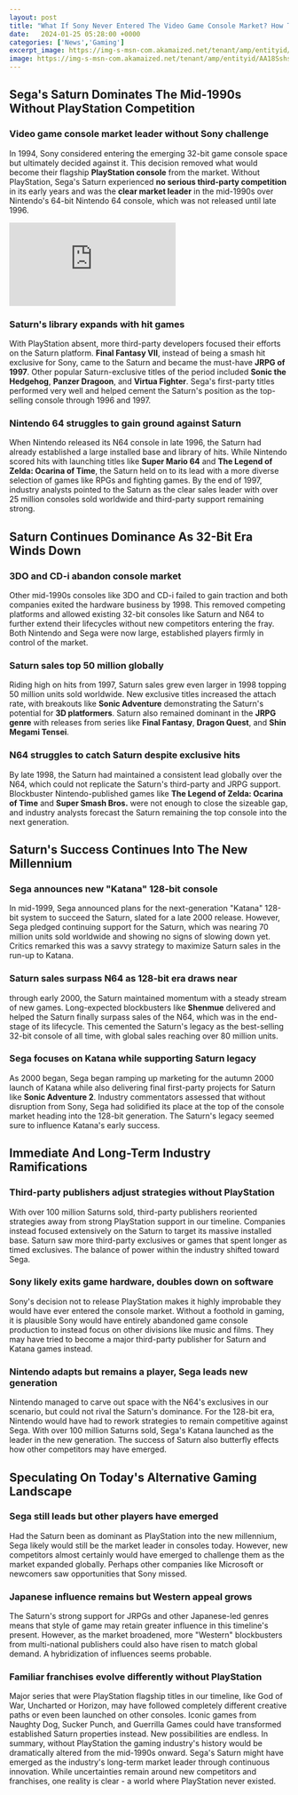 ```yaml
---
layout: post
title: "What If Sony Never Entered The Video Game Console Market? How The Gaming Industry Might Have Developed Differently"
date:   2024-01-25 05:28:00 +0000
categories: ['News','Gaming']
excerpt_image: https://img-s-msn-com.akamaized.net/tenant/amp/entityid/AA18Sshs.img?w=1920&amp;h=1391&amp;m=4&amp;q=89
image: https://img-s-msn-com.akamaized.net/tenant/amp/entityid/AA18Sshs.img?w=1920&amp;h=1391&amp;m=4&amp;q=89
---
```


## **Sega's Saturn Dominates The Mid-1990s Without PlayStation Competition** 
### **Video game console market leader without Sony challenge**
In 1994, Sony considered entering the emerging 32-bit game console space but ultimately decided against it. This decision removed what would become their flagship **PlayStation console** from the market. Without PlayStation, Sega's Saturn experienced **no serious third-party competition** in its early years and was the **clear market leader** in the mid-1990s over Nintendo's 64-bit Nintendo 64 console, which was not released until late 1996. 

![](https://img-s-msn-com.akamaized.net/tenant/amp/entityid/AA18Sshs.img?w=1920&amp;h=1391&amp;m=4&amp;q=89)
### **Saturn's library expands with hit games** 
With PlayStation absent, more third-party developers focused their efforts on the Saturn platform. **Final Fantasy VII**, instead of being a smash hit exclusive for Sony, came to the Saturn and became the must-have **JRPG of 1997**. Other popular Saturn-exclusive titles of the period included **Sonic the Hedgehog**, **Panzer Dragoon**, and **Virtua Fighter**. Sega's first-party titles performed very well and helped cement the Saturn's position as the top-selling console through 1996 and 1997. 
### **Nintendo 64 struggles to gain ground against Saturn**  
When Nintendo released its N64 console in late 1996, the Saturn had already established a large installed base and library of hits. While Nintendo scored hits with launching titles like **Super Mario 64** and **The Legend of Zelda: Ocarina of Time**, the Saturn held on to its lead with a more diverse selection of games like RPGs and fighting games. By the end of 1997, industry analysts pointed to the Saturn as the clear sales leader with over 25 million consoles sold worldwide and third-party support remaining strong.
## **Saturn Continues Dominance As 32-Bit Era Winds Down**
### **3DO and CD-i abandon console market**
Other mid-1990s consoles like 3DO and CD-i failed to gain traction and both companies exited the hardware business by 1998. This removed competing platforms and allowed existing 32-bit consoles like Saturn and N64 to further extend their lifecycles without new competitors entering the fray. Both Nintendo and Sega were now large, established players firmly in control of the market. 
### **Saturn sales top 50 million globally** 
Riding high on hits from 1997, Saturn sales grew even larger in 1998 topping 50 million units sold worldwide. New exclusive titles increased the attach rate, with breakouts like **Sonic Adventure** demonstrating the Saturn's potential for **3D platformers**. Saturn also remained dominant in the **JRPG genre** with releases from series like **Final Fantasy**, **Dragon Quest**, and **Shin Megami Tensei**.
### **N64 struggles to catch Saturn despite exclusive hits**
By late 1998, the Saturn had maintained a consistent lead globally over the N64, which could not replicate the Saturn's third-party and JRPG support. Blockbuster Nintendo-published games like **The Legend of Zelda: Ocarina of Time** and **Super Smash Bros.** were not enough to close the sizeable gap, and industry analysts forecast the Saturn remaining the top console into the next generation.
## **Saturn's Success Continues Into The New Millennium** 
### **Sega announces new "Katana" 128-bit console** 
In mid-1999, Sega announced plans for the next-generation "Katana" 128-bit system to succeed the Saturn, slated for a late 2000 release. However, Sega pledged continuing support for the Saturn, which was nearing 70 million units sold worldwide and showing no signs of slowing down yet. Critics remarked this was a savvy strategy to maximize Saturn sales in the run-up to Katana.
### **Saturn sales surpass N64 as 128-bit era draws near** 
through early 2000, the Saturn maintained momentum with a steady stream of new games. Long-expected blockbusters like **Shenmue** delivered and helped the Saturn finally surpass sales of the N64, which was in the end-stage of its lifecycle. This cemented the Saturn's legacy as the best-selling 32-bit console of all time, with global sales reaching over 80 million units. 
### **Sega focuses on Katana while supporting Saturn legacy**  
As 2000 began, Sega began ramping up marketing for the autumn 2000 launch of Katana while also delivering final first-party projects for Saturn like **Sonic Adventure 2**. Industry commentators assessed that without disruption from Sony, Sega had solidified its place at the top of the console market heading into the 128-bit generation. The Saturn's legacy seemed sure to influence Katana's early success.
## **Immediate And Long-Term Industry Ramifications**
### **Third-party publishers adjust strategies without PlayStation**  
With over 100 million Saturns sold, third-party publishers reoriented strategies away from strong PlayStation support in our timeline. Companies instead focused extensively on the Saturn to target its massive installed base. Saturn saw more third-party exclusives or games that spent longer as timed exclusives. The balance of power within the industry shifted toward Sega.
### **Sony likely exits game hardware, doubles down on software**  
Sony's decision not to release PlayStation makes it highly improbable they would have ever entered the console market. Without a foothold in gaming, it is plausible Sony would have entirely abandoned game console production to instead focus on other divisions like music and films. They may have tried to become a major third-party publisher for Saturn and Katana games instead.  
### **Nintendo adapts but remains a player, Sega leads new generation**  
Nintendo managed to carve out space with the N64's exclusives in our scenario, but could not rival the Saturn's dominance. For the 128-bit era, Nintendo would have had to rework strategies to remain competitive against Sega. With over 100 million Saturns sold, Sega's Katana launched as the leader in the new generation. The success of Saturn also butterfly effects how other competitors may have emerged.
## **Speculating On Today's Alternative Gaming Landscape** 
### **Sega still leads but other players have emerged**
Had the Saturn been as dominant as PlayStation into the new millennium, Sega likely would still be the market leader in consoles today. However, new competitors almost certainly would have emerged to challenge them as the market expanded globally. Perhaps other companies like Microsoft or newcomers saw opportunities that Sony missed. 
### **Japanese influence remains but Western appeal grows** 
The Saturn's strong support for JRPGs and other Japanese-led genres means that style of game may retain greater influence in this timeline's present. However, as the market broadened, more "Western" blockbusters from multi-national publishers could also have risen to match global demand. A hybridization of influences seems probable.
### **Familiar franchises evolve differently without PlayStation** 
Major series that were PlayStation flagship titles in our timeline, like God of War, Uncharted or Horizon, may have followed completely different creative paths or even been launched on other consoles. Iconic games from Naughty Dog, Sucker Punch, and Guerrilla Games could have transformed established Saturn properties instead. New possibilities are endless.
In summary, without PlayStation the gaming industry's history would be dramatically altered from the mid-1990s onward. Sega's Saturn might have emerged as the industry's long-term market leader through continuous innovation. While uncertainties remain around new competitors and franchises, one reality is clear - a world where PlayStation never existed.